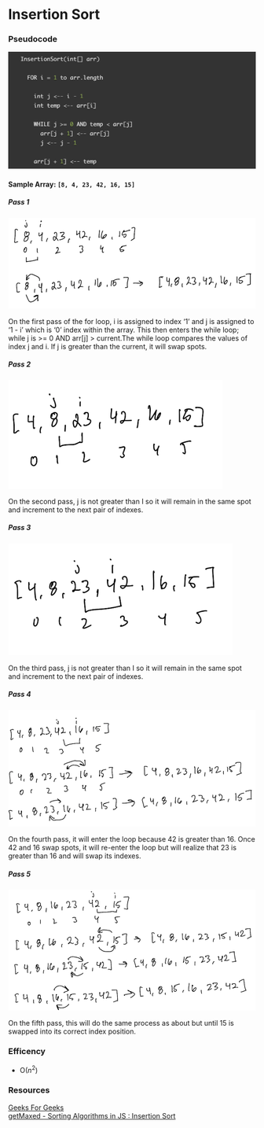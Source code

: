 # Insertion Sort

### Pseudocode

![pseudocode](./img/class26CC.png)

#### Sample Array: `[8, 4, 23, 42, 16, 15]`

##### Pass 1

![pseudocode](./img/insertSortPassOne.png)

On the first pass of the for loop, i is assigned to index ‘1’ and j is assigned to ‘1 - i’ which is ‘0’ index within the array. This then enters the while loop; while j is >= 0 AND arr[j] > current.The while loop compares the values of index j and i. If j is greater than the current, it will swap spots.

##### Pass 2

![pseudocode](./img/insertSortPassTwo.png)

On the second pass, j is not greater than I so it will remain in the same spot and increment to the next pair of indexes.

##### Pass 3

![pseudocode](./img/insertSortPassThree.png)

On the third pass, j is not greater than I so it will remain in the same spot and increment to the next pair of indexes.

##### Pass 4

![pseudocode](./img/insertSortPassFour.png)

On the fourth pass, it will enter the loop because 42 is greater than 16. Once 42 and 16 swap spots, it will re-enter the loop but will realize that 23 is greater than 16 and will swap its indexes.

##### Pass 5

![pseudocode](./img/insertSortPassFive.png)

On the fifth pass, this will do the same process as about but until 15 is swapped into its correct index position.

### Efficency
- O($n^{2}$)

### Resources
[Geeks For Geeks](https://www.geeksforgeeks.org/insertion-sort/)  
[getMaxed - Sorting Algorithms in JS : Insertion Sort](https://www.youtube.com/watch?v=0KQyyZatDgM)  
